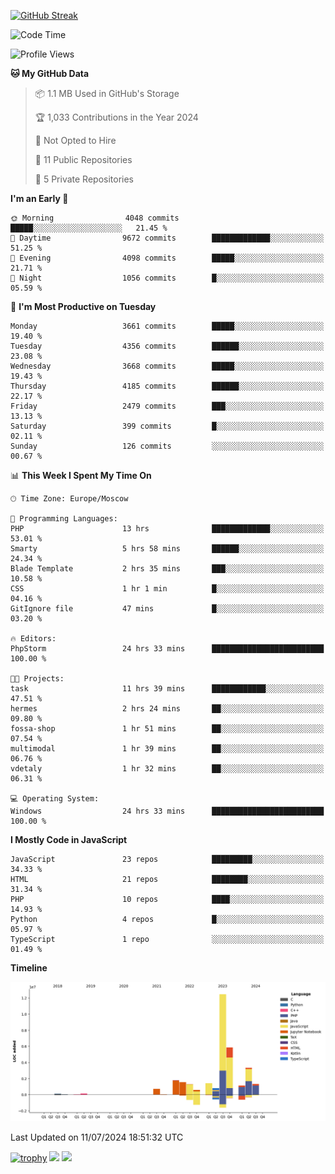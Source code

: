 [![GitHub Streak](https://github-readme-streak-stats.herokuapp.com/?user=yogik10)](https://git.io/streak-stats)
<!--START_SECTION:waka-->
![Code Time](http://img.shields.io/badge/Code%20Time-684%20hrs%2045%20mins-blue)

![Profile Views](http://img.shields.io/badge/Profile%20Views-0-blue)

**🐱 My GitHub Data** 

> 📦 1.1 MB Used in GitHub's Storage 
 > 
> 🏆 1,033 Contributions in the Year 2024
 > 
> 🚫 Not Opted to Hire
 > 
> 📜 11 Public Repositories 
 > 
> 🔑 5 Private Repositories 
 > 
**I'm an Early 🐤** 

```text
🌞 Morning                4048 commits        █████░░░░░░░░░░░░░░░░░░░░   21.45 % 
🌆 Daytime                9672 commits        █████████████░░░░░░░░░░░░   51.25 % 
🌃 Evening                4098 commits        █████░░░░░░░░░░░░░░░░░░░░   21.71 % 
🌙 Night                  1056 commits        █░░░░░░░░░░░░░░░░░░░░░░░░   05.59 % 
```
📅 **I'm Most Productive on Tuesday** 

```text
Monday                   3661 commits        █████░░░░░░░░░░░░░░░░░░░░   19.40 % 
Tuesday                  4356 commits        ██████░░░░░░░░░░░░░░░░░░░   23.08 % 
Wednesday                3668 commits        █████░░░░░░░░░░░░░░░░░░░░   19.43 % 
Thursday                 4185 commits        ██████░░░░░░░░░░░░░░░░░░░   22.17 % 
Friday                   2479 commits        ███░░░░░░░░░░░░░░░░░░░░░░   13.13 % 
Saturday                 399 commits         █░░░░░░░░░░░░░░░░░░░░░░░░   02.11 % 
Sunday                   126 commits         ░░░░░░░░░░░░░░░░░░░░░░░░░   00.67 % 
```


📊 **This Week I Spent My Time On** 

```text
🕑︎ Time Zone: Europe/Moscow

💬 Programming Languages: 
PHP                      13 hrs              █████████████░░░░░░░░░░░░   53.01 % 
Smarty                   5 hrs 58 mins       ██████░░░░░░░░░░░░░░░░░░░   24.34 % 
Blade Template           2 hrs 35 mins       ███░░░░░░░░░░░░░░░░░░░░░░   10.58 % 
CSS                      1 hr 1 min          █░░░░░░░░░░░░░░░░░░░░░░░░   04.16 % 
GitIgnore file           47 mins             █░░░░░░░░░░░░░░░░░░░░░░░░   03.20 % 

🔥 Editors: 
PhpStorm                 24 hrs 33 mins      █████████████████████████   100.00 % 

🐱‍💻 Projects: 
task                     11 hrs 39 mins      ████████████░░░░░░░░░░░░░   47.51 % 
hermes                   2 hrs 24 mins       ██░░░░░░░░░░░░░░░░░░░░░░░   09.80 % 
fossa-shop               1 hr 51 mins        ██░░░░░░░░░░░░░░░░░░░░░░░   07.54 % 
multimodal               1 hr 39 mins        ██░░░░░░░░░░░░░░░░░░░░░░░   06.76 % 
vdetaly                  1 hr 32 mins        ██░░░░░░░░░░░░░░░░░░░░░░░   06.31 % 

💻 Operating System: 
Windows                  24 hrs 33 mins      █████████████████████████   100.00 % 
```

**I Mostly Code in JavaScript** 

```text
JavaScript               23 repos            █████████░░░░░░░░░░░░░░░░   34.33 % 
HTML                     21 repos            ████████░░░░░░░░░░░░░░░░░   31.34 % 
PHP                      10 repos            ████░░░░░░░░░░░░░░░░░░░░░   14.93 % 
Python                   4 repos             █░░░░░░░░░░░░░░░░░░░░░░░░   05.97 % 
TypeScript               1 repo              ░░░░░░░░░░░░░░░░░░░░░░░░░   01.49 % 
```



**Timeline**

![Lines of Code chart](https://raw.githubusercontent.com/Yogik10/Yogik10/main/assets/bar_graph.png)


 Last Updated on 11/07/2024 18:51:32 UTC
<!--END_SECTION:waka-->
[![trophy](https://github-profile-trophy.vercel.app/?username=yogik10)](https://github.com/ryo-ma/github-profile-trophy)
![](https://github-profile-summary-cards.vercel.app/api/cards/profile-details?username=yogik10&theme=solarized_dark)
![](https://github-profile-summary-cards.vercel.app/api/cards/most-commit-language?username=yogik10&theme=solarized_dark)


